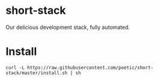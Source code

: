 # short-stack
Our delicious development stack, fully automated.

# Install
`curl -L https://raw.githubusercontent.com/poetic/short-stack/master/install.sh | sh`
